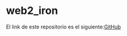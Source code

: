 # web2_iron

El link de este repositorio es el siguiente:[GitHub](https://github.com/joseluis031/web2_iron.git)
